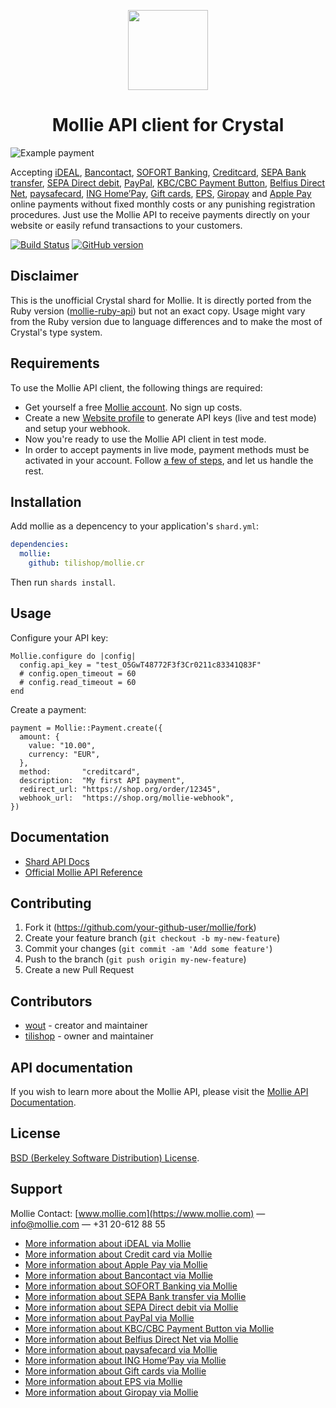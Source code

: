 <p align="center">
  <img src="https://raw.githubusercontent.com/tilishop/mollie.cr/master/img/crystal_icon.png" width="128" height="128"/>
</p>
<h1 align="center">Mollie API client for Crystal</h1>

![Example payment](https://raw.githubusercontent.com/tilishop/mollie.cr/master/img/editor.png)

Accepting [iDEAL](https://www.mollie.com/en/payments/ideal), [Bancontact](https://www.mollie.com/en/payments/bancontact), [SOFORT Banking](https://www.mollie.com/en/payments/sofort), [Creditcard](https://www.mollie.com/en/payments/credit-card), [SEPA Bank transfer](https://www.mollie.com/en/payments/bank-transfer), [SEPA Direct debit](https://www.mollie.com/en/payments/direct-debit), [PayPal](https://www.mollie.com/en/payments/paypal), [KBC/CBC Payment Button](https://www.mollie.com/en/payments/kbc-cbc), [Belfius Direct Net](https://www.mollie.com/en/payments/belfius), [paysafecard](https://www.mollie.com/en/payments/paysafecard), [ING Home’Pay](https://www.mollie.com/en/payments/ing-homepay), [Gift cards](https://www.mollie.com/en/payments/gift-cards), [EPS](https://www.mollie.com/en/payments/eps), [Giropay](https://www.mollie.com/en/payments/giropay) and [Apple Pay](https://www.mollie.com/en/payments/apple-pay) online payments without fixed monthly costs or any punishing registration procedures. Just use the Mollie API to receive payments directly on your website or easily refund transactions to your customers.

[![Build Status](https://travis-ci.org/tilishop/mollie.cr.svg?branch=master)](https://travis-ci.org/tilishop/mollie.cr)
[![GitHub version](https://badge.fury.io/gh/tilishop%2Fmollie.cr.svg)](https://badge.fury.io/gh/tilishop%2Fmollie.cr)

## Disclaimer
This is the unofficial Crystal shard for Mollie. It is directly ported from the
Ruby version ([mollie-ruby-api](https://github.com/mollie/mollie-api-ruby)) but
not an exact copy. Usage might vary from the Ruby version due to language
differences and to make the most of Crystal's type system.

## Requirements
To use the Mollie API client, the following things are required:

+ Get yourself a free [Mollie account](https://www.mollie.com/dashboard/signup). No sign up costs.
+ Create a new [Website profile](https://www.mollie.com/dashboard/settings/profiles) to generate API keys (live and test mode) and setup your webhook.
+ Now you're ready to use the Mollie API client in test mode.
+ In order to accept payments in live mode, payment methods must be activated in your account. Follow [a few of steps](https://www.mollie.nl/beheer/diensten), and let us handle the rest.

## Installation

Add mollie as a depencency to your application's `shard.yml`:

```yaml
dependencies:
  mollie:
    github: tilishop/mollie.cr
```

Then run `shards install`.

## Usage

Configure your API key:

```crystal
Mollie.configure do |config|
  config.api_key = "test_O5GwT48772F3f3Cr0211c83341Q83F"
  # config.open_timeout = 60
  # config.read_timeout = 60
end
```

Create a payment:

```crystal
payment = Mollie::Payment.create({
  amount: {
    value: "10.00",
    currency: "EUR",
  },
  method:       "creditcard",
  description:  "My first API payment",
  redirect_url: "https://shop.org/order/12345",
  webhook_url:  "https://shop.org/mollie-webhook",    
})
```

## Documentation

- [Shard API Docs](https://tilishop.github.io/mollie.cr/)
- [Official Mollie API Reference](https://docs.mollie.com/reference/v2/payments-api/create-payment)

## Contributing

1. Fork it (<https://github.com/your-github-user/mollie/fork>)
2. Create your feature branch (`git checkout -b my-new-feature`)
3. Commit your changes (`git commit -am 'Add some feature'`)
4. Push to the branch (`git push origin my-new-feature`)
5. Create a new Pull Request

## Contributors

- [wout](https://github.com/wout) - creator and maintainer
- [tilishop](https://github.com/tilishop) - owner and maintainer

## API documentation ##

If you wish to learn more about the Mollie API, please visit the [Mollie API Documentation](https://docs.mollie.com).

## License
[BSD (Berkeley Software Distribution) License](https://opensource.org/licenses/bsd-license.php).

## Support
Mollie Contact: [www.mollie.com](https://www.mollie.com) — info@mollie.com — +31 20-612 88 55

+ [More information about iDEAL via Mollie](https://www.mollie.com/en/payments/ideal/)
+ [More information about Credit card via Mollie](https://www.mollie.com/en/payments/credit-card/)
+ [More information about Apple Pay via Mollie](https://www.mollie.com/en/payments/apple-pay/)
+ [More information about Bancontact via Mollie](https://www.mollie.com/en/payments/bancontact/)
+ [More information about SOFORT Banking via Mollie](https://www.mollie.com/en/payments/sofort/)
+ [More information about SEPA Bank transfer via Mollie](https://www.mollie.com/en/payments/bank-transfer/)
+ [More information about SEPA Direct debit via Mollie](https://www.mollie.com/en/payments/direct-debit/)
+ [More information about PayPal via Mollie](https://www.mollie.com/en/payments/paypal/)
+ [More information about KBC/CBC Payment Button via Mollie](https://www.mollie.com/en/payments/kbc-cbc/)
+ [More information about Belfius Direct Net via Mollie](https://www.mollie.com/en/payments/belfius)
+ [More information about paysafecard via Mollie](https://www.mollie.com/en/payments/paysafecard/)
+ [More information about ING Home’Pay via Mollie](https://www.mollie.com/en/payments/ing-homepay/)
+ [More information about Gift cards via Mollie](https://www.mollie.com/en/payments/gift-cards)
+ [More information about EPS via Mollie](https://www.mollie.com/en/payments/eps)
+ [More information about Giropay via Mollie](https://www.mollie.com/en/payments/giropay)